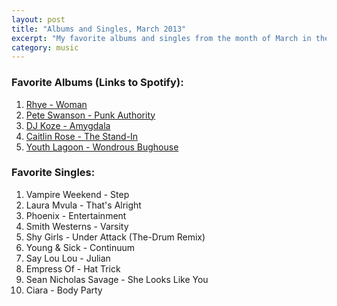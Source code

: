 ```yaml
---
layout: post
title: "Albums and Singles, March 2013"
excerpt: "My favorite albums and singles from the month of March in the 2013th year. "
category: music
---
```


### Favorite Albums (Links to Spotify):
1. [Rhye - Woman](http://open.spotify.com/album/6b1HPtDuYioXwmw5xLLFQ9)
1. [Pete Swanson - Punk Authority](http://open.spotify.com/album/7sSDK1qX7Z5Q4DxPTEkjKC)
1. [DJ Koze - Amygdala](http://open.spotify.com/album/7vv9qusEblI1f1LcIdYgEc)
1. [Caitlin Rose - The Stand-In](http://open.spotify.com/album/0V7xjhgsrJu9hGgSGwoGlh)
1. [Youth Lagoon - Wondrous Bughouse](http://open.spotify.com/album/7DE86YeTBrLVEV535L29SQ)
 
### Favorite Singles:
1. Vampire Weekend - Step
1. Laura Mvula - That's Alright
1. Phoenix - Entertainment
1. Smith Westerns - Varsity
1. Shy Girls - Under Attack (The-Drum Remix)
1. Young & Sick - Continuum
1. Say Lou Lou - Julian
1. Empress Of - Hat Trick
1. Sean Nicholas Savage - She Looks Like You
1. Ciara - Body Party